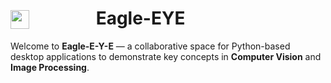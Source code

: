 <h1>
  <img src="https://avatars.githubusercontent.com/u/199839468?s=48&v=4" width="30" style="vertical-align: bottom; margin-right: 100px;">
  Eagle-EYE
</h1>

Welcome to **Eagle-E-Y-E** — a collaborative space for Python-based desktop applications to demonstrate key concepts in **Computer Vision** and **Image Processing**.
